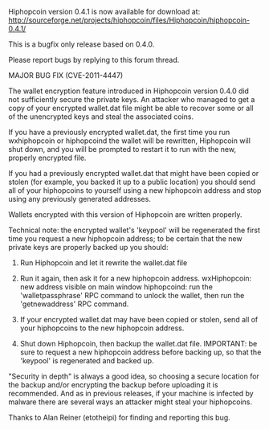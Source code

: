 Hiphopcoin version 0.4.1 is now available for download at:
http://sourceforge.net/projects/hiphopcoin/files/Hiphopcoin/hiphopcoin-0.4.1/

This is a bugfix only release based on 0.4.0.

Please report bugs by replying to this forum thread.

MAJOR BUG FIX  (CVE-2011-4447)

The wallet encryption feature introduced in Hiphopcoin version 0.4.0 did not sufficiently secure the private keys. An attacker who
managed to get a copy of your encrypted wallet.dat file might be able to recover some or all of the unencrypted keys and steal the
associated coins.

If you have a previously encrypted wallet.dat, the first time you run wxhiphopcoin or hiphopcoind the wallet will be rewritten, Hiphopcoin will
shut down, and you will be prompted to restart it to run with the new, properly encrypted file.

If you had a previously encrypted wallet.dat that might have been copied or stolen (for example, you backed it up to a public
location) you should send all of your hiphopcoins to yourself using a new hiphopcoin address and stop using any previously generated addresses.

Wallets encrypted with this version of Hiphopcoin are written properly.

Technical note: the encrypted wallet's 'keypool' will be regenerated the first time you request a new hiphopcoin address; to be certain that the
new private keys are properly backed up you should:

1. Run Hiphopcoin and let it rewrite the wallet.dat file

2. Run it again, then ask it for a new hiphopcoin address.
wxHiphopcoin: new address visible on main window
hiphopcoind: run the 'walletpassphrase' RPC command to unlock the wallet,  then run the 'getnewaddress' RPC command.

3. If your encrypted wallet.dat may have been copied or stolen, send all of your hiphopcoins to the new hiphopcoin address.

4. Shut down Hiphopcoin, then backup the wallet.dat file.
IMPORTANT: be sure to request a new hiphopcoin address before backing up, so that the 'keypool' is regenerated and backed up.

"Security in depth" is always a good idea, so choosing a secure location for the backup and/or encrypting the backup before uploading it is recommended. And as in previous releases, if your machine is infected by malware there are several ways an attacker might steal your hiphopcoins.

Thanks to Alan Reiner (etotheipi) for finding and reporting this bug.
